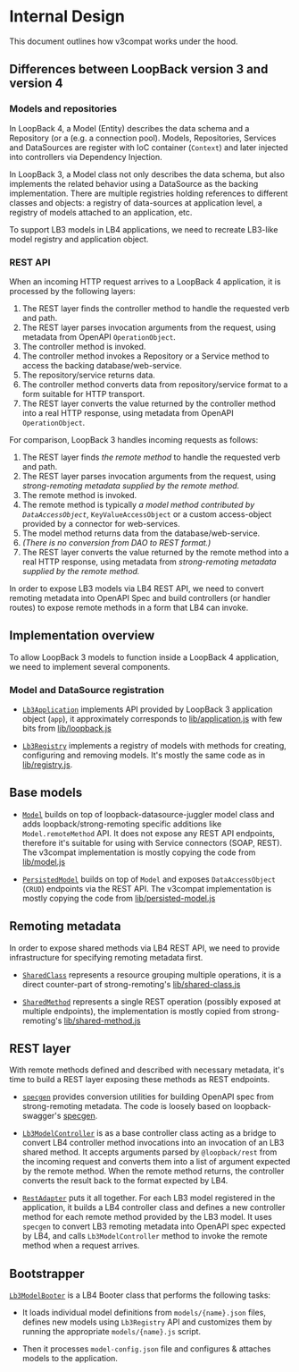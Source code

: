 # Internal Design

This document outlines how v3compat works under the hood.

## Differences between LoopBack version 3 and version 4

### Models and repositories

In LoopBack 4, a Model (Entity) describes the data schema and a Repository (or a
(e.g. a connection pool). Models, Repositories, Services and DataSources are
register with IoC container (`Context`) and later injected into controllers via
Dependency Injection.

In LoopBack 3, a Model class not only describes the data schema, but also
implements the related behavior using a DataSource as the backing
implementation. There are multiple registries holding references to different
classes and objects: a registry of data-sources at application level, a registry
of models attached to an application, etc.

To support LB3 models in LB4 applications, we need to recreate LB3-like model
registry and application object.

### REST API

When an incoming HTTP request arrives to a LoopBack 4 application, it is
processed by the following layers:

1. The REST layer finds the controller method to handle the requested verb and
   path.
2. The REST layer parses invocation arguments from the request, using metadata
   from OpenAPI `OperationObject`.
3. The controller method is invoked.
4. The controller method invokes a Repository or a Service method to access the
   backing database/web-service.
5. The repository/service returns data.
6. The controller method converts data from repository/service format to a form
   suitable for HTTP transport.
7. The REST layer converts the value returned by the controller method into a
   real HTTP response, using metadata from OpenAPI `OperationObject`.

For comparison, LoopBack 3 handles incoming requests as follows:

1. The REST layer finds _the remote method_ to handle the requested verb and
   path.
2. The REST layer parses invocation arguments from the request, using
   _strong-remoting metadata supplied by the remote method._
3. The remote method is invoked.
4. The remote method is typically _a model method contributed by
   `DataAccessObject`_, `KeyValueAccessObject` or a custom access-object
   provided by a connector for web-services.
5. The model method returns data from the database/web-service.
6. _(There is no conversion from DAO to REST format.)_
7. The REST layer converts the value returned by the remote method into a real
   HTTP response, using metadata from _strong-remoting metadata supplied by the
   remote method._

In order to expose LB3 models via LB4 REST API, we need to convert remoting
metadata into OpenAPI Spec and build controllers (or handler routes) to expose
remote methods in a form that LB4 can invoke.

## Implementation overview

To allow LoopBack 3 models to function inside a LoopBack 4 application, we need
to implement several components.

### Model and DataSource registration

- [`Lb3Application`](../src/core/lb3-application.ts) implements API provided by
  LoopBack 3 application object (`app`), it approximately corresponds to
  [lib/application.js](https://github.com/strongloop/loopback/blob/master/lib/application.js)
  with few bits from
  [lib/loopback.js](https://github.com/strongloop/loopback/blob/master/lib/loopback.js)

- [`Lb3Registry`](../src/core/lb3-registry.ts) implements a registry of models
  with methods for creating, configuring and removing models. It's mostly the
  same code as in
  [lib/registry.js](https://github.com/strongloop/loopback/blob/master/lib/registry.js).

## Base models

- [`Model`](../src/core/lb3-model.ts) builds on top of
  loopback-datasource-juggler model class and adds loopback/strong-remoting
  specific additions like `Model.remoteMethod` API. It does not expose any REST
  API endpoints, therefore it's suitable for using with Service connectors
  (SOAP, REST). The v3compat implementation is mostly copying the code from
  [lib/model.js](https://github.com/strongloop/loopback/blob/master/lib/model.js)

- [`PersistedModel`](../src/core/lb3-persisted-model.ts) builds on top of
  `Model` and exposes `DataAccessObject` (`CRUD`) endpoints via the REST API.
  The v3compat implementation is mostly copying the code from
  [lib/persisted-model.js](https://github.com/strongloop/loopback/blob/master/lib/persisted-model.js)

## Remoting metadata

In order to expose shared methods via LB4 REST API, we need to provide
infrastructure for specifying remoting metadata first.

- [`SharedClass`](../src/remoting/shared-class.ts) represents a resource
  grouping multiple operations, it is a direct counter-part of strong-remoting's
  [lib/shared-class.js](https://github.com/strongloop/strong-remoting/blob/master/lib/shared-class.js)

- [`SharedMethod`](../src/remoting/shared-method.ts) represents a single REST
  operation (possibly exposed at multiple endpoints), the implementation is
  mostly copied from strong-remoting's
  [lib/shared-method.js](https://github.com/strongloop/strong-remoting/blob/master/lib/shared-method.js)

## REST layer

With remote methods defined and described with necessary metadata, it's time to
build a REST layer exposing these methods as REST endpoints.

- [`specgen`](../src/specgen) provides conversion utilities for building OpenAPI
  spec from strong-remoting metadata. The code is loosely based on
  loopback-swagger's
  [specgen](https://github.com/strongloop/loopback-swagger/tree/master/lib/specgen).

- [`Lb3ModelController`](../src/remoting/lb3-model-controller.ts) is as a base
  controller class acting as a bridge to convert LB4 controller method
  invocations into an invocation of an LB3 shared method. It accepts arguments
  parsed by `@loopback/rest` from the incoming request and converts them into a
  list of argument expected by the remote method. When the remote method
  returns, the controller converts the result back to the format expected by
  LB4.

- [`RestAdapter`](../src/remoting/rest-adapter.ts) puts it all together. For
  each LB3 model registered in the application, it builds a LB4 controller class
  and defines a new controller method for each remote method provided by the LB3
  model. It uses `specgen` to convert LB3 remoting metadata into OpenAPI spec
  expected by LB4, and calls `Lb3ModelController` method to invoke the remote
  method when a request arrives.

## Bootstrapper

[`Lb3ModelBooter`](../src/boot/lb3-model-booter) is a LB4 Booter class that
performs the following tasks:

- It loads individual model definitions from `models/{name}.json` files, defines
  new models using `Lb3Registry` API and customizes them by running the
  appropriate `models/{name}.js` script.

- Then it processes `model-config.json` file and configures & attaches models to
  the application.
